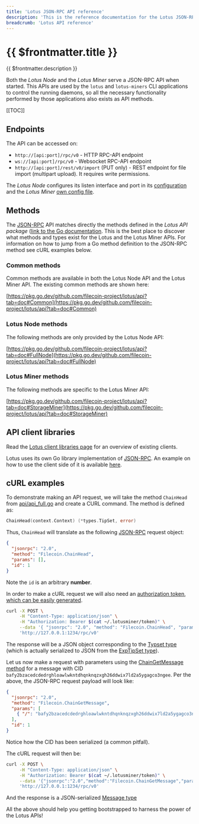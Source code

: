 ```yaml
---
title: 'Lotus JSON-RPC API reference'
description: 'This is the reference documentation for the Lotus JSON-RPC API.'
breadcrumb: 'Lotus API reference'
---
```


# {{ $frontmatter.title }}

{{ $frontmatter.description }}

Both the _Lotus Node_ and the _Lotus Miner_ serve a JSON-RPC API when started. This APIs are used by the `lotus` and `lotus-miners` CLI applications to control the running daemons, so all the necessary functionality performed by those applications also exists as API methods.

[[TOC]]

## Endpoints

The API can be accessed on:

- `http://[api:port]/rpc/v0` - HTTP RPC-API endpoint
- `ws://[api:port]/rpc/v0` - Websocket RPC-API endpoint
- `http://[api:port]/rest/v0/import` (PUT only) - REST endpoint for file import (multipart upload). It requires write permissions.

The _Lotus Node_ configures its listen interface and port in its [configuration](../get-started/lotus/configuration-and-advanced-usage.md) and the _Lotus Miner_ [own config file](../mine/lotus/miner-configuration.md).

## Methods

The [JSON-RPC](https://www.jsonrpc.org/specification) API matches directly the methods defined in the _Lotus API package_ ([link to the Go documentation](https://github.com/filecoin-project/lotus/blob/master/documentation/en/api.md). This is the best place to discover what methods and types exist for the Lotus and the Lotus Miner APIs. For information on how to jump from a Go method definition to the JSON-RPC method see cURL examples below.

### Common methods

Common methods are available in both the Lotus Node API and the Lotus Miner API. The existing common methods are shown here:

[https://pkg.go.dev/github.com/filecoin-project/lotus/api?tab=doc#Common](https://pkg.go.dev/github.com/filecoin-project/lotus/api?tab=doc#Common)

### Lotus Node methods

The following methods are only provided by the Lotus Node API:

[https://pkg.go.dev/github.com/filecoin-project/lotus/api?tab=doc#FullNode](https://pkg.go.dev/github.com/filecoin-project/lotus/api?tab=doc#FullNode)

### Lotus Miner methods

The following methods are specific to the Lotus Miner API:

[https://pkg.go.dev/github.com/filecoin-project/lotus/api?tab=doc#StorageMiner](https://pkg.go.dev/github.com/filecoin-project/lotus/api?tab=doc#StorageMiner)

## API client libraries

Read the [Lotus client libraries page](../build/lotus/api-client-libraries.md) for an overview of existing clients.

Lotus uses its own Go library implementation of [JSON-RPC](https://github.com/filecoin-project/go-jsonrpc). An example on how to use the client side of it is available [here](../build/lotus/go-json-rpc.md).

## cURL examples

To demonstrate making an API request, we will take the method `ChainHead` from [api/api_full.go](https://github.com/filecoin-project/lotus/blob/master/api/api_full.go) and create a CURL command. The method is defined as:

```go
ChainHead(context.Context) (*types.TipSet, error)
```

Thus, `ChainHead` will translate as the following [JSON-RPC](https://www.jsonrpc.org/specification) request object:

```json
{
  "jsonrpc": "2.0",
  "method": "Filecoin.ChainHead",
  "params": [],
  "id": 1
}
```

Note the `id` is an arbitrary **number**.

In order to make a cURL request we will also need an [authorization token, which can be easily generated](../build/lotus/api-token-generation.md).

```sh
curl -X POST \
	 -H "Content-Type: application/json" \
	 -H "Authorization: Bearer $(cat ~/.lotusminer/token)" \
	 --data '{ "jsonrpc": "2.0", "method": "Filecoin.ChainHead", "params": [], "id": 1 }' \
	 'http://127.0.0.1:1234/rpc/v0'
```

The response will be a JSON object corresponding to the [Typset type](https://pkg.go.dev/github.com/filecoin-project/lotus/chain/types?tab=doc#TipSet) (which is actually serialized to JSON from the [ExpTipSet type](https://pkg.go.dev/github.com/filecoin-project/lotus/chain/types?tab=doc#ExpTipSet)).

Let us now make a request with parameters using the [ChainGetMessage method](https://pkg.go.dev/github.com/filecoin-project/lotus/api?tab=doc#FullNode) for a message with CID `bafy2bzacedcdedrghloawlwkntdhqnknqzxgh26ddwix7ld2a5ygagco3ngee`. Per the above, the JSON-RPC request payload will look like:

```json
{
  "jsonrpc": "2.0",
  "method": "Filecoin.ChainGetMessage",
  "params": [
    { "/": "bafy2bzacedcdedrghloawlwkntdhqnknqzxgh26ddwix7ld2a5ygagco3ngee" }
  ],
  "id": 1
}
```

Notice how the CID has been serialized (a common pitfall).

The cURL request will then be:

```sh
curl -X POST \
	 -H "Content-Type: application/json" \
	 -H "Authorization: Bearer $(cat ~/.lotusminer/token)" \
	 --data '{"jsonrpc":"2.0","method":"Filecoin.ChainGetMessage","params":[{"/":"bafy2bzacedcdedrghloawlwkntdhqnknqzxgh26ddwix7ld2a5ygagco3ngee"}],"id":1}' \
	 'http://127.0.0.1:1234/rpc/v0'
```

And the response is a JSON-serialized [Message type](https://pkg.go.dev/github.com/filecoin-project/lotus/chain/types?tab=doc#Message)

All the above should help you getting bootstrapped to harness the power of the Lotus APIs!
